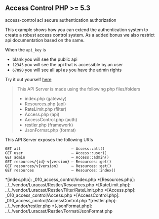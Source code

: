 Access Control <requires>PHP >= 5.3</requires>
--------------
<tag>access-control</tag> <tag>acl</tag> <tag>secure</tag> <tag>authentication</tag> <tag>authorization</tag> 

This example shows how you can extend the authentication system to create
a robust access control system. As a added bonus we also restrict api
documentation based on the same.

When the `api_key` is

- blank you will see the public api
- `12345` you will see the api that is accessible by an user
- `67890` you will see all api as you have the admin rights

Try it out yourself [here](explorer/index.html#!/v1)

> This API Server is made using the following php files/folders
> 
> * index.php      (gateway)
> * Resources.php      (api)
> * RateLimit.php      (filter)
> * Access.php      (api)
> * AccessControl.php      (auth)
> * restler.php      (framework)
> * JsonFormat.php      (format)

This API Server exposes the following URIs

    GET all                       ⇠ Access::all()
    GET user                      ⇠ Access::user()
    GET admin                     ⇠ Access::admin()
    GET resources/{id}-v{version} ⇠ Resources::get()
    GET resources/v{version}      ⇠ Resources::get()
    GET resources                 ⇠ Resources::index()








*[index.php]: _010_access_control/index.php
*[Resources.php]: ../../vendor/Luracast/Restler/Resources.php
*[RateLimit.php]: ../../vendor/Luracast/Restler/Filter/RateLimit.php
*[Access.php]: _010_access_control/Access.php
*[AccessControl.php]: _010_access_control/AccessControl.php
*[restler.php]: ../../vendor/restler.php
*[JsonFormat.php]: ../../vendor/Luracast/Restler/Format/JsonFormat.php

